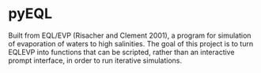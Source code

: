 # pyEQL
Built from EQL/EVP (Risacher and Clement 2001), a program for simulation of evaporation of waters to high salinities. The goal of this project is to turn EQLEVP into functions that can be scripted, rather than an interactive prompt interface, in order to run iterative simulations. 
